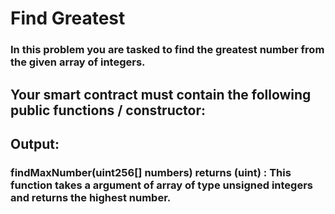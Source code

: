 # Find Greatest

### In this problem you are tasked to find the greatest number from the given array of integers.

## Your smart contract must contain the following public functions / constructor:

## Output:

### findMaxNumber(uint256[] numbers) returns (uint) : This function takes a argument of array of type unsigned integers and returns the highest number.
